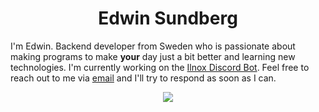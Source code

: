 <p align="center"><h1 align="center">Edwin Sundberg</h1></p>

I'm Edwin. Backend developer from Sweden who is passionate about making programs to make **your** day just a bit better and learning new technologies. I'm currently working on the [Ilnox Discord Bot](https://ilnox.com/). Feel free to reach out to me via [email](mailto:edwin@edthing.com) and I'll try to respond as soon as I can. 


<div align="center">
  <a href="https://github.com/Edwinexd/">
    <img src="https://github-readme-stats.vercel.app/api?username=Edwinexd&theme=default &include_all_commits=true&show_icons=true&hide_title=true&hide_border=true&count_private=true" />
  </a>
</div>

<!--
**Edwinexd/Edwinexd** is a ✨ _special_ ✨ repository because its `README.md` (this file) appears on your GitHub profile.

Here are some ideas to get you started:

- 🔭 I’m currently working on ...
- 🌱 I’m currently learning ...
- 👯 I’m looking to collaborate on ...
- 🤔 I’m looking for help with ...
- 💬 Ask me about ...
- 📫 How to reach me: ...
- 😄 Pronouns: ...
- ⚡ Fun fact: ...
-->
